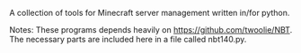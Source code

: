 A collection of tools for Minecraft server management written in/for python.

Notes: These programs depends heavily on https://github.com/twoolie/NBT. The necessary parts are included here in a file called nbt140.py.

